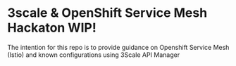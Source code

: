 # 3scale & OpenShift Service Mesh Hackaton WIP!

The intention for this repo is to provide guidance on Openshift Service Mesh (Istio) and known configurations using 3Scale API Manager

